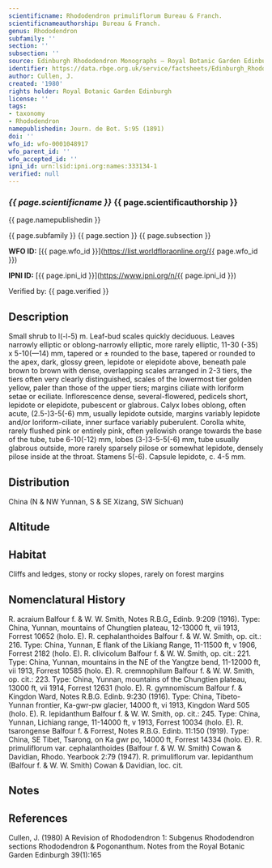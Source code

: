 ```yaml
---
scientificname: Rhododendron primuliflorum Bureau & Franch.
scientificnameauthorship: Bureau & Franch.
genus: Rhododendron
subfamily: ''
section: ''
subsection: ''
source: Edinburgh Rhododendron Monographs – Royal Botanic Garden Edinburgh
identifier: https://data.rbge.org.uk/service/factsheets/Edinburgh_Rhododendron_Monographs.xhtml
author: Cullen, J.
created: '1980'
rights holder: Royal Botanic Garden Edinburgh
license: ''
tags:
- taxonomy
- Rhododendron
namepublishedin: Journ. de Bot. 5:95 (1891)
doi: ''
wfo_id: wfo-0001048917
wfo_parent_id: ''
wfo_accepted_id: ''
ipni_id: urn:lsid:ipni.org:names:333134-1
verified: null
---
```

### _{{ page.scientificname }}_ {{ page.scientificauthorship }}
 {{ page.namepublishedin }}

{{ page.subfamily }} {{ page.section }} {{ page.subsection }}

**WFO ID:** [{{ page.wfo_id }}](https://list.worldfloraonline.org/{{ page.wfo_id }})

**IPNI ID:** [{{ page.ipni_id }}](https://www.ipni.org/n/{{ page.ipni_id }})

Verified by: {{ page.verified }}



## Description
Small shrub to l(-l-5) m. Leaf-bud scales quickly deciduous. Leaves narrowly elliptic or oblong-narrowly elliptic, more rarely elliptic, 11-30 (-35) x 5-10(—14) mm, tapered or ± rounded to the base, tapered or rounded to the apex, dark, glossy green, lepidote or elepidote above, beneath pale brown to brown with dense, overlapping scales arranged in 2-3 tiers, the tiers often very clearly distinguished, scales of the lowermost tier golden yellow, paler than those of the upper tiers; margins ciliate with loriform setae or eciliate. Inflorescence dense, several-flowered, pedicels short, lepidote or elepidote, pubescent or glabrous. Calyx lobes oblong, often acute, (2.5-)3-5(-6) mm, usually lepidote outside, margins variably lepidote and/or loriform-ciliate, inner surface variably puberulent. Corolla white, rarely flushed pink or entirely pink, often yellowish orange towards the base of the tube, tube 6-10(-12) mm, lobes (3-)3-5-5(-6) mm, tube usually glabrous outside, more rarely sparsely pilose or somewhat lepidote, densely pilose inside at the throat. Stamens 5(-6). Capsule lepidote, c. 4-5 mm.

## Distribution
China (N & NW Yunnan, S & SE Xizang, SW Sichuan)

## Altitude


## Habitat
Cliffs and ledges, stony or rocky slopes, rarely on forest margins

## Nomenclatural History
R. acraium Balfour f. & W. W. Smith, Notes R.B.G„ Edinb. 9:209 (1916). Type: China, Yunnan, mountains of Chungtien plateau, 12-13000 ft, vii 1913, Forrest 10652 (holo. E). R. cephalanthoides Balfour f. & W. W. Smith, op. cit.: 216. Type: China, Yunnan, E flank of the Likiang Range, 11-11500 ft, v 1906, Forrest 2182 (holo. E). R. clivicolum Balfour f. & W. W. Smith, op. cit.: 221. Type: China, Yunnan, mountains in the NE of the Yangtze bend, 11-12000 ft, vii 1913, Forrest 10585 (holo. E). R. cremnophilum Balfour f. & W. W. Smith, op. cit.: 223. Type: China, Yunnan, mountains of the Chungtien plateau, 13000 ft, vii 1914, Forrest 12631 (holo. E). R. gymnomiscum Balfour f. & Kingdon Ward, Notes R.B.G. Edinb. 9:230 (1916). Type: China, Tibeto-Yunnan frontier, Ka-gwr-pw glacier, 14000 ft, vi 1913, Kingdon Ward 505 (holo. E). R. lepidanthum Balfour f. & W. W. Smith, op. cit.: 245. Type: China, Yunnan, Lichiang range, 11-14000 ft, v 1913, Forrest 10034 (holo. E). R. tsarongense Balfour f. & Forrest, Notes R.B.G. Edinb. 11:150 (1919). Type: China, SE Tibet, Tsarong, on Ka gwr po, 14000 ft, Forrest 14334 (holo. E). R. primuliflorum var. cephalanthoides (Balfour f. & W. W. Smith) Cowan & Davidian, Rhodo. Yearbook 2:79 (1947). R. primuliflorum var. lepidanthum (Balfour f. & W. W. Smith) Cowan & Davidian, loc. cit.
                       
## Notes


## References

Cullen, J. (1980) A Revision of Rhododendron 1: Subgenus Rhododendron sections Rhododendron & Pogonanthum. Notes from the Royal Botanic Garden Edinburgh 39(1):165
